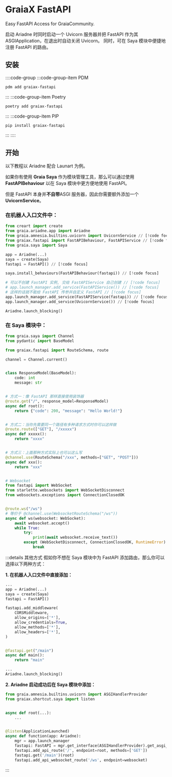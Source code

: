 # GraiaX FastAPI

Easy FastAPI Access for GraiaCommunity.

<project-info
    name="graiax-fastapi"
    license="MIT"
    version="v0.2.1"
    author="BlueGlassBlock、Red_lnn"
    repoUser="GraiaCommunity"
    repoName="graiax-fastapi"
/>

启动 Ariadne 时同时启动一个 Uvicorn 服务器并把 FastAPI 作为其
ASGIApplication，在退出时自动关闭 Uvicorn。
同时，可在 Saya 模块中便捷地注册 FastAPI 的路由。

## 安装

::::code-group
:::code-group-item PDM

```bash
pdm add graiax-fastapi
```

:::
:::code-group-item Poetry

```bash
poetry add graiax-fastapi
```

:::
:::code-group-item PIP

```bash
pip install graiax-fastapi
```

:::
::::

## 开始

以下教程以 Ariadne 配合 Launart 为例。

如果你有使用 **Graia Saya** 作为模块管理工具，那么可以通过使用 **FastAPIBehaviour** 以在 Saya 模块中更方便地使用 FastAPI。

但是 FastAPI 本身并**不自带**ASGI 服务器，因此你需要额外添加一个 **UvicornService**。

### 在机器人入口文件中：

```python
from creart import create
from graia.ariadne.app import Ariadne
from graia.amnesia.builtins.uvicorn import UvicornService // [!code focus]
from graiax.fastapi import FastAPIBehaviour, FastAPIService // [!code focus]
from graia.saya import Saya

app = Ariadne(...)
saya = create(Saya)
fastapi = FastAPI() // [!code focus]

saya.install_behaviours(FastAPIBehaviour(fastapi)) // [!code focus]

# 可以不创建 FastAPI 实例, 交给 FastAPIService 自己创建 // [!code focus]
# app.launch_manager.add_service(FastAPIService()) // [!code focus]
# 这样的话就不能给 FastAPI 传参并自定义 FastAPI // [!code focus]
app.launch_manager.add_service(FastAPIService(fastapi)) // [!code focus]
app.launch_manager.add_service(UvicornService()) // [!code focus]

Ariadne.launch_blocking()
```

### 在 Saya 模块中：

```python
from graia.saya import Channel
from pydantic import BaseModel

from graiax.fastapi import RouteSchema, route

channel = Channel.current()


class ResponseModel(BaseModel):
    code: int
    message: str


# 方式一：像 FastAPI 那样直接使用装饰器
@route.get("/", response_model=ResponseModel)
async def root():
    return {"code": 200, "message": "Hello World!"}


# 方式二：当你先需要同一个路径有多种请求方式时你可以这样做
@route.route(["GET"], "/xxxxx")
async def xxxxx():
    return "xxxx"


# 方式三：上面那种方式实际上也可以这么写
@channel.use(RouteSchema("/xxx", methods=["GET", "POST"]))
async def xxx():
    return "xxx"


# Websocket
from fastapi import WebSocket
from starlette.websockets import WebSocketDisconnect
from websockets.exceptions import ConnectionClosedOK


@route.ws("/ws")
# 等价于 @channel.use(WebsocketRouteSchema("/ws"))
async def ws(websocket: WebSocket):
    await websocket.accept()
    while True:
        try:
            print(await websocket.receive_text())
        except (WebSocketDisconnect, ConnectionClosedOK, RuntimeError):
            break
```

:::details 其他方式
假如你不想在 Saya 模块中为 FastAPI 添加路由，那么你可以选择以下两种方式：

**1. 在机器人入口文件中直接添加：**

```python
...
app = Ariadne(...)
saya = create(Saya)
fastapi = FastAPI()

fastapi.add_middleware(
    CORSMiddleware,
    allow_origins=['*'],
    allow_credentials=True,
    allow_methods=['*'],
    allow_headers=['*'],
)


@fastapi.get("/main")
async def main():
    return "main"

...
Ariadne.launch_blocking()
```

**2. Ariadne 启动成功后在 Saya 模块中添加：**

```python
from graia.amnesia.builtins.uvicorn import ASGIHandlerProvider
from graiax.shortcut.saya import listen


async def root(...):
    ...


@listen(ApplicationLaunched)
async def function(app: Ariadne):
    mgr = app.launch_manager
    fastapi: FastAPI = mgr.get_interface(ASGIHandlerProvider).get_asgi_handler()  # type: ignore
    fastapi.add_api_route('/', endpoint=root, methods=['GET'])
    fastapi.get('/main')(root)
    fastapi.add_api_websocket_route('/ws', endpoint=websocket)
```

:::
